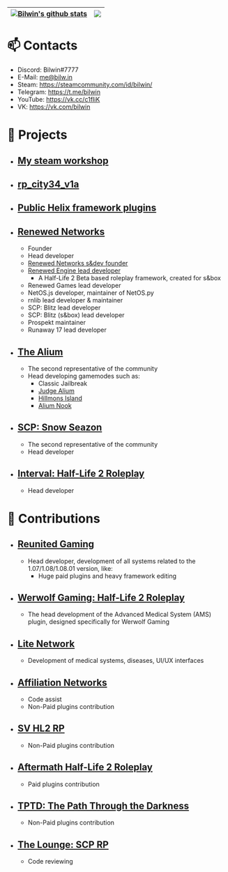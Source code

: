 | <a href="https://github.com/Bilwin"><img align="center" src="https://github-readme-stats.vercel.app/api?username=Bilwin&layout=compact&hide_border=true&theme=dark" alt="Bilwin's github stats" /></a> | <a href="https://github.com/Bilwin"><img align="center" src="https://github-readme-stats.vercel.app/api/top-langs/?username=Bilwin&layout=compact&hide_border=true&langs_count=999&theme=dark" /></a> |
| ------------- | ------------- |

# 📫 Contacts
- Discord: Bilwin#7777 <br>
- E-Mail: me@bilw.in <br>
- Steam: https://steamcommunity.com/id/bilwin/ <br>
- Telegram: https://t.me/bilwin <br>
- YouTube: https://vk.cc/c1fIiK <br>
- VK: https://vk.com/bilwin <br>

# 💼 Projects
- ## [My steam workshop](https://steamcommunity.com/id/bilwin/myworkshopfiles/)
- ## [rp_city34_v1a](https://steamcommunity.com/sharedfiles/filedetails/?id=2549272112)
- ## [Public Helix framework plugins](https://github.com/Bilwin/helix-plugins)

- ## [Renewed Networks](https://github.com/renewed-networks)
  - Founder
  - Head developer
  - [Renewed Networks s&dev founder](https://sbox.facepunch.com/dev/rnetworks/)
  - [Renewed Engine lead developer](https://sbox.facepunch.com/dev/rnetworks/renewedengine)
    - A Half-Life 2 Beta based roleplay framework, created for s&box
  - Renewed Games lead developer
  - NetOS.js developer, maintainer of NetOS.py
  - rnlib lead developer & maintainer
  - SCP: Blitz lead developer
  - SCP: Blitz (s&box) lead developer
  - Prospekt maintainer
  - Runaway 17 lead developer

- ## [The Alium](https://steamcommunity.com/groups/thealium)
  - The second representative of the community
  - Head developing gamemodes such as:
    - Classic Jailbreak
    - [Judge Alium](https://github.com/Bilwin/JudgeAlium)
    - [Hillmons Island](https://github.com/Bilwin/Hillmons-Island)
    - [Alium Nook](https://steamcommunity.com/sharedfiles/filedetails/?id=2424500105)

- ## [SCP: Snow Seazon](https://discord.gg/qe6Brr6y7z)
  - The second representative of the community
  - Head developer

- ## [Interval: Half-Life 2 Roleplay](https://discord.gg/m4MBYzvMTs)
  - Head developer

# 🔑 Contributions
- ## [Reunited Gaming](https://www.reunitedgaming.nn.pe/forums/)
  - Head developer, development of all systems related to the 1.07/1.08/1.08.01 version, like:
    - Huge paid plugins and heavy framework editing

- ## [Werwolf Gaming: Half-Life 2 Roleplay](https://steamcommunity.com/groups/werwolfgaming)
  - The head development of the Advanced Medical System (AMS) plugin, designed specifically for Werwolf Gaming

- ## [Lite Network](http://www.lite-network.de/)
  - Development of medical systems, diseases, UI/UX interfaces

- ## [Affiliation Networks](https://discord.gg/4MP87tVHWg)
  - Code assist
  - Non-Paid plugins contribution

- ## [SV HL2 RP](https://vk.com/sv_servers)
  - Non-Paid plugins contribution

- ## [Aftermath Half-Life 2 Roleplay](https://discord.gg/tzrNNa8GJW)
  - Paid plugins contribution

- ## [TPTD: The Path Through the Darkness](https://discord.gg/WAQzTGZamT)
  - Non-Paid plugins contribution

- ## [The Lounge: SCP RP](https://discord.gg/KtJ4Z47)
  - Code reviewing
